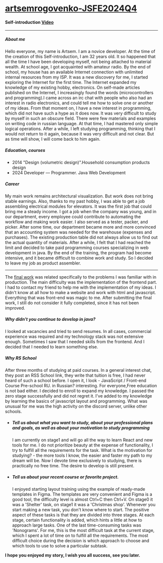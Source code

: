 # [artsemrogovenko-JSFE2024Q4](https://rolling-scopes-school.github.io/artsemrogovenko-JSFE2024Q4/)

#### Self-introduction [Video]()
***
##### __About me__
Hello everyone, my name is Artsem. I am a novice developer. At the time of the creation of this Self-introduction, I am 32 years old. It so happened that all the time I have been developing myself, not being attached to material wealth. At school age, I got acquainted with amateur radio. By the end of school, my house has an available Internet connection with unlimited internal resources from my ISP. It was a new discovery for me, I started exploring the Internet for the first time. The Internet expanded my knowledge of my existing hobby, electronics. On self-made articles published on the Internet, I increasingly found the words (microcontrollers and programming).I came across an irc chat with people who also had an interest in radio electronics, and could tell me how to solve one or another of my ideas. From that moment on, I have a new interest in programming, which did not have such a hype as it does now. It was very difficult to study by myself in such an obscure field. There were few materials and examples on writing code in russian language. At that time, I had mastered only simple logical operations. After a while, I left studying programming, thinking that I would not return to it again, because it was very difficult and not clear. But as time will show, I will come back to him again.

##### _Education, courses_
   -  2014 "Design (volumetric design)".Household consumption products design
   -  2024 Developer — Programmer. Java Web Development
##### _Сareer_
  My main work remains architectural visualization. But work does not bring stable earnings. Also, thanks to my past hobby, I was able to get a job assembling electrical modules for elevators. It was the first job that could bring me a steady income. I got a job when the company was young, and in our department, every employee could contribute to automating the workflow and making work easier. I also served as a tester, packer, and picker. After some time, our department became more and more convinced that an accounting system was needed for the warehouse (expenses and purchases). The existing production table did not always allow us to find out the actual quantity of materials. After a while, I felt that I had reached the limit and decided to take paid programming courses specializing in web development in java. By the end of the training, the program had become intensive, and it became difficult to combine work and study. So I decided to leave my job as product assembler.
***
  The [final work](https://docs.google.com/document/d/1wDGiCHX6xZ6ycPBtPYfOXS81kUZXJB4uF2UlLIdOllU/edit?usp=sharing) was related specifically to the problems I was familiar with in production. The main difficulty was the implementation of the frontend part. I had to contact my friend to help me with the implementation of my ideas. I didn't know at all how to make a website and work with html and javascript. Everything that was front-end was magic to me. After submitting the final work, I still do not consider it fully completed, since it has not been improved.
##### _Why didn't you continue to develop in java?_
  I looked at vacancies and tried to send resumes. In all cases, commercial experience was required and my technology stack was not extensive enough. Sometimes I saw that I needed skills from the frontend. And I decided that I needed to learn something else.
##### _Why RS School_
  After three months of studying at paid courses. In a general interest chat, they post an RSS School link, they write that tuition is free, I had never heard of such a school before. I open it, I look - JavaScript / Front-end Course Pre-school RU. in Russian? interesting. For everyone,Free education is not bad either. I decided to enroll to expand my knowledge. I passed the zero stage successfully and did not regret it. I've added to my knowledge by learning the basics of javascript layout and programming. What was unusual for me was the high activity on the discord server, unlike other schools.

* ##### __Tell us about what you want to study, about your professional plans and goals, as well as about your motivation to study programming__
  I am currently on stage1 and will go all the way to learn React and new tools for me. I do not prioritize beauty at the expense of functionality, I try to fulfill all the requirements for the task. What is the motivation for studying?  - the more tools I know, the easier and faster my path to my dream will be. Now I devote time exclusively to studying, there is practically no free time. The desire to develop is still present.

* ##### __Tell us about your recent course or favorite project.__
  I enjoyed starting layout training using the example of ready-made templates in Figma. The templates are very convenient and Figma is a good tool, the difficulty level is almost Ctrl+C then Ctrl+V. On stage0 it was a 'Shelter' task, on stage1 it was a 'Christmas shop'. Whenever you start making a new task, you don't know where to start. The positive aspect of these tasks is that they are divided into three stages. At each stage, certain functionality is added, which hints a little at how to approach large tasks. One of the last time-consuming tasks was 'Nonograms'. For me, this is the most difficult task at the current stage, which I spent a lot of time on to fulfill all the requirements. The most difficult choice during the decision is which approach to choose and which tools to use to solve a particular subtask.

__I hope you enjoyed my story, I wish you all success, see you later.__